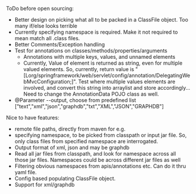ToDo before open sourcing:
- Better design on picking what all to be packed in a ClassFile object. Too many if/else looks terrible
- Currently specifying namespace is required. Make it not required to mean match all .class files.
- Better Comments/Exception handling
- Test for annotations on classes/methods/properties/arguments
	- Annotations with multiple keys, values, and unnamed elements
	- Currently, Value of element is returned as string, even for multiple valued elements. So, currently, return value is "[Lorg/springframework/web/servlet/config/annotation/DelegatingWebMvcConfiguration;]". Test where multiple values elements are involved, and convert this string into arraylist and store accordingly... Need to change the AnnotationData POJO class as well.
- @Parameter --output, choose from predefined list ["text","xml","json","graphdb","txt","XML","JSON","GRAPHDB"]

Nice to have features:
- remote file paths, directly from maven for e.g.
- specifying namespace, to be picked from classpath or input jar file. So, only class files from specified namespace are interrogated.
- Output format of xml, json and may be graphdb
- Read all jar files from classpath, and look for namespace across all those jar files. Namespaces could be across different jar files as well
- Filtering obvious namespaces from apis/annotations etc. Can do it thru yaml file.
- Config based populating ClassFile object.
- Support for xml/graphdb
